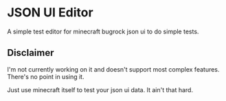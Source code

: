 # JSON UI Editor
A simple test editor for minecraft bugrock json ui to do simple tests.

## Disclaimer

I'm not currently working on it and doesn't support most complex features. There's no point in using it.

Just use minecraft itself to test your json ui data. It ain't that hard.
